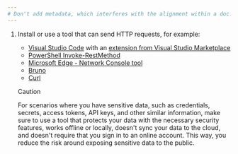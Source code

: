 ```yaml
---
# Don't add metadata, which interferes with the alignment within a doc.
---
```


1. Install or use a tool that can send HTTP requests, for example:

   - [Visual Studio Code](https://code.visualstudio.com/download) with an [extension from Visual Studio Marketplace](https://marketplace.visualstudio.com/vscode)
   - [PowerShell Invoke-RestMethod](/powershell/module/microsoft.powershell.utility/invoke-restmethod)
   - [Microsoft Edge - Network Console tool](/microsoft-edge/devtools-guide-chromium/network-console/network-console-tool)
   - [Bruno](https://www.usebruno.com/)
   - [Curl](https://curl.se/)

   > [!CAUTION]
   >
   > For scenarios where you have sensitive data, such as credentials, secrets, access tokens, 
   > API keys, and other similar information, make sure to use a tool that protects your data 
   > with the necessary security features, works offline or locally, doesn't sync your data to 
   > the cloud, and doesn't require that you sign in to an online account. This way, you reduce 
   > the risk around exposing sensitive data to the public.
